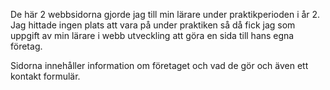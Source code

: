 De här 2 webbsidorna gjorde jag till min lärare under praktikperioden i år 2. Jag hittade ingen plats att vara på under praktiken så då fick jag som uppgift av min lärare i webb utveckling att göra en sida till hans egna företag.

Sidorna innehåller information om företaget och vad de gör och även ett kontakt formulär.
